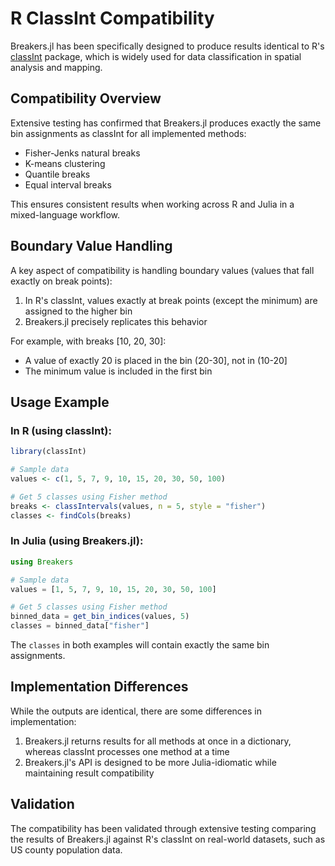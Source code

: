 # R ClassInt Compatibility

Breakers.jl has been specifically designed to produce results identical to R's [classInt](https://cran.r-project.org/web/packages/classInt/index.html) package, which is widely used for data classification in spatial analysis and mapping.

## Compatibility Overview

Extensive testing has confirmed that Breakers.jl produces exactly the same bin assignments as classInt for all implemented methods:

- Fisher-Jenks natural breaks
- K-means clustering
- Quantile breaks
- Equal interval breaks

This ensures consistent results when working across R and Julia in a mixed-language workflow.

## Boundary Value Handling

A key aspect of compatibility is handling boundary values (values that fall exactly on break points):

1. In R's classInt, values exactly at break points (except the minimum) are assigned to the higher bin
2. Breakers.jl precisely replicates this behavior

For example, with breaks [10, 20, 30]:
- A value of exactly 20 is placed in the bin (20-30], not in (10-20]
- The minimum value is included in the first bin

## Usage Example

### In R (using classInt):

```r
library(classInt)

# Sample data
values <- c(1, 5, 7, 9, 10, 15, 20, 30, 50, 100)

# Get 5 classes using Fisher method
breaks <- classIntervals(values, n = 5, style = "fisher")
classes <- findCols(breaks)
```

### In Julia (using Breakers.jl):

```julia
using Breakers

# Sample data
values = [1, 5, 7, 9, 10, 15, 20, 30, 50, 100]

# Get 5 classes using Fisher method
binned_data = get_bin_indices(values, 5)
classes = binned_data["fisher"]
```

The `classes` in both examples will contain exactly the same bin assignments.

## Implementation Differences

While the outputs are identical, there are some differences in implementation:

1. Breakers.jl returns results for all methods at once in a dictionary, whereas classInt processes one method at a time
2. Breakers.jl's API is designed to be more Julia-idiomatic while maintaining result compatibility

## Validation

The compatibility has been validated through extensive testing comparing the results of Breakers.jl against R's classInt on real-world datasets, such as US county population data. 